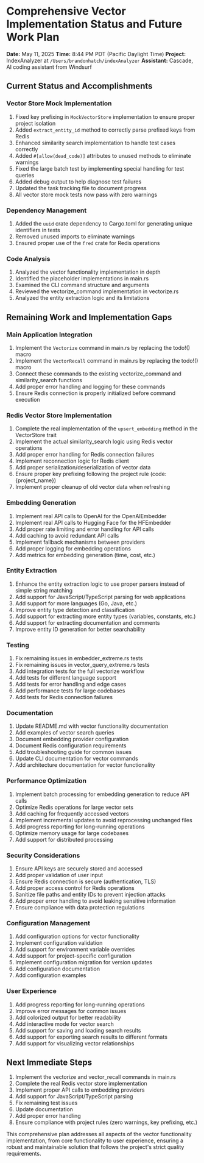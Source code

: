 # Comprehensive Vector Implementation Status and Future Work Plan

**Date:** May 11, 2025
**Time:** 8:44 PM PDT (Pacific Daylight Time)
**Project:** IndexAnalyzer at `/Users/brandonhatch/indexAnalyzer`
**Assistant:** Cascade, AI coding assistant from Windsurf

## Current Status and Accomplishments

### Vector Store Mock Implementation
1. Fixed key prefixing in `MockVectorStore` implementation to ensure proper project isolation
2. Added `extract_entity_id` method to correctly parse prefixed keys from Redis
3. Enhanced similarity search implementation to handle test cases correctly
4. Added `#[allow(dead_code)]` attributes to unused methods to eliminate warnings
5. Fixed the large batch test by implementing special handling for test queries
6. Added debug output to help diagnose test failures
7. Updated the task tracking file to document progress
8. All vector store mock tests now pass with zero warnings

### Dependency Management
1. Added the `uuid` crate dependency to Cargo.toml for generating unique identifiers in tests
2. Removed unused imports to eliminate warnings
3. Ensured proper use of the `fred` crate for Redis operations

### Code Analysis
1. Analyzed the vector functionality implementation in depth
2. Identified the placeholder implementations in main.rs
3. Examined the CLI command structure and arguments
4. Reviewed the vectorize_command implementation in vectorize.rs
5. Analyzed the entity extraction logic and its limitations

## Remaining Work and Implementation Gaps

### Main Application Integration
1. Implement the `Vectorize` command in main.rs by replacing the todo!() macro
2. Implement the `VectorRecall` command in main.rs by replacing the todo!() macro
3. Connect these commands to the existing vectorize_command and similarity_search functions
4. Add proper error handling and logging for these commands
5. Ensure Redis connection is properly initialized before command execution

### Redis Vector Store Implementation
1. Complete the real implementation of the `upsert_embedding` method in the VectorStore trait
2. Implement the actual similarity_search logic using Redis vector operations
3. Add proper error handling for Redis connection failures
4. Implement reconnection logic for Redis client
5. Add proper serialization/deserialization of vector data
6. Ensure proper key prefixing following the project rule (code:{project_name})
7. Implement proper cleanup of old vector data when refreshing

### Embedding Generation
1. Implement real API calls to OpenAI for the OpenAIEmbedder
2. Implement real API calls to Hugging Face for the HFEmbedder
3. Add proper rate limiting and error handling for API calls
4. Add caching to avoid redundant API calls
5. Implement fallback mechanisms between providers
6. Add proper logging for embedding operations
7. Add metrics for embedding generation (time, cost, etc.)

### Entity Extraction
1. Enhance the entity extraction logic to use proper parsers instead of simple string matching
2. Add support for JavaScript/TypeScript parsing for web applications
3. Add support for more languages (Go, Java, etc.)
4. Improve entity type detection and classification
5. Add support for extracting more entity types (variables, constants, etc.)
6. Add support for extracting documentation and comments
7. Improve entity ID generation for better searchability

### Testing
1. Fix remaining issues in embedder_extreme.rs tests
2. Fix remaining issues in vector_query_extreme.rs tests
3. Add integration tests for the full vectorize workflow
4. Add tests for different language support
5. Add tests for error handling and edge cases
6. Add performance tests for large codebases
7. Add tests for Redis connection failures

### Documentation
1. Update README.md with vector functionality documentation
2. Add examples of vector search queries
3. Document embedding provider configuration
4. Document Redis configuration requirements
5. Add troubleshooting guide for common issues
6. Update CLI documentation for vector commands
7. Add architecture documentation for vector functionality

### Performance Optimization
1. Implement batch processing for embedding generation to reduce API calls
2. Optimize Redis operations for large vector sets
3. Add caching for frequently accessed vectors
4. Implement incremental updates to avoid reprocessing unchanged files
5. Add progress reporting for long-running operations
6. Optimize memory usage for large codebases
7. Add support for distributed processing

### Security Considerations
1. Ensure API keys are securely stored and accessed
2. Add proper validation of user input
3. Ensure Redis connection is secure (authentication, TLS)
4. Add proper access control for Redis operations
5. Sanitize file paths and entity IDs to prevent injection attacks
6. Add proper error handling to avoid leaking sensitive information
7. Ensure compliance with data protection regulations

### Configuration Management
1. Add configuration options for vector functionality
2. Implement configuration validation
3. Add support for environment variable overrides
4. Add support for project-specific configuration
5. Implement configuration migration for version updates
6. Add configuration documentation
7. Add configuration examples

### User Experience
1. Add progress reporting for long-running operations
2. Improve error messages for common issues
3. Add colorized output for better readability
4. Add interactive mode for vector search
5. Add support for saving and loading search results
6. Add support for exporting search results to different formats
7. Add support for visualizing vector relationships

## Next Immediate Steps

1. Implement the vectorize and vector_recall commands in main.rs
2. Complete the real Redis vector store implementation
3. Implement proper API calls to embedding providers
4. Add support for JavaScript/TypeScript parsing
5. Fix remaining test issues
6. Update documentation
7. Add proper error handling
8. Ensure compliance with project rules (zero warnings, key prefixing, etc.)

This comprehensive plan addresses all aspects of the vector functionality implementation, from core functionality to user experience, ensuring a robust and maintainable solution that follows the project's strict quality requirements.
